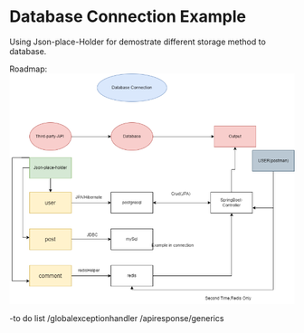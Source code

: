 # Database Connection Example

Using Json-place-Holder for demostrate different storage method to database.

Roadmap:
![alt text](src/main/resources/ConnectToDb.drawio.png)

-to do list
/globalexceptionhandler
/apiresponse/generics